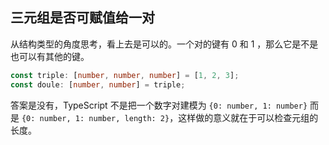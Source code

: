 ## 三元组是否可赋值给一对

从结构类型的角度思考，看上去是可以的。一个对的键有 0 和 1 ，那么它是不是也可以有其他的键。

```ts
const triple: [number, number, number] = [1, 2, 3];
const doule: [number, number] = triple;
```

答案是没有，TypeScript 不是把一个数字对建模为 `{0: number, 1: number}` 而是 `{0: number, 1: number, length: 2}`，这样做的意义就在于可以检查元组的长度。